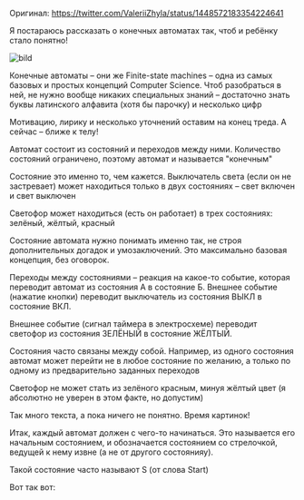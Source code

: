 Оригинал: https://twitter.com/ValeriiZhyla/status/1448572183354224641

Я постараюсь рассказать о конечных автоматах так, чтоб и ребёнку стало понятно!

![bild](./ressources/fsm1.jpg)

Конечные автоматы – они же Finite-state machines – одна из самых базовых и простых концепций Computer Science. Чтоб разобраться в ней, не нужно вообще никаких специальных знаний – достаточно знать буквы латинского алфавита (хотя бы парочку) и несколько цифр

Мотивацию, лирику и несколько уточнений оставим на конец треда. А сейчас – ближе к телу!

Автомат состоит из состояний и переходов между ними. Количество состояний ограничено, поэтому автомат и называется "конечным"

Состояние это именно то, чем кажется. Выключатель света (если он не застревает) может находиться только в двух состояниях – свет включен и свет выключен

Светофор может находиться (есть он работает) в трех состояниях: зелёный, жёлтый, красный

Состояние автомата нужно понимать именно так, не строя дополнительных догадок и умозаключений. Это максимально базовая концепция, без оговорок.

Переходы между состояниями – реакция на какое-то событие, которая переводит автомат из состояния А в состояние Б. Внешнее событие (нажатие кнопки) переводит выключатель из состояния ВЫКЛ в состояние ВКЛ.

Внешнее событие (сигнал таймера в электросхеме) переводит светофор из состояния ЗЕЛЁНЫЙ в состояние ЖЁЛТЫЙ.

Состояния часто связаны между собой. Например, из одного состояния автомат может перейти не в любое состояние по желанию, а только по одному из предварительно заданных переходов

Светофор не может стать из зелёного красным, минуя жёлтый цвет (я абсолютно не уверен в этом факте, но допустим)

Так много текста, а пока ничего не понятно. Время картинок!

Итак, каждый автомат должен с чего-то начинаться. Это называется его начальным состоянием, и обозначается состоянием со стрелочкой, ведущей к нему извне (а не от другого состоянияу).

Такой состояние часто называют S (от слова Start)

Вот так вот: 